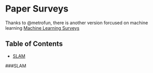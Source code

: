 # Paper Surveys
Thanks to @metrofun, there is another version forcused on machine learning  [Machine Learning Surveys](https://github.com/metrofun/machine-learning-surveys)

## Table of Contents
- [SLAM](#SLAM)

###SLAM
